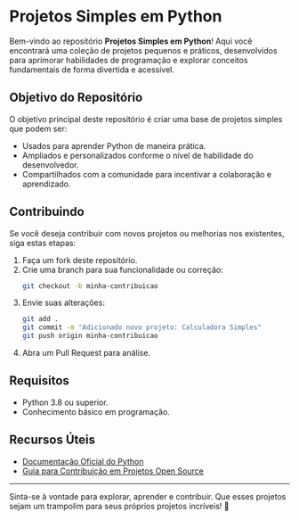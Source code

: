 # Projetos Simples em Python

Bem-vindo ao repositório **Projetos Simples em Python**! Aqui você encontrará uma coleção de projetos pequenos e práticos, desenvolvidos para aprimorar habilidades de programação e explorar conceitos fundamentais de forma divertida e acessível.

## Objetivo do Repositório

O objetivo principal deste repositório é criar uma base de projetos simples que podem ser:

- Usados para aprender Python de maneira prática.
- Ampliados e personalizados conforme o nível de habilidade do desenvolvedor.
- Compartilhados com a comunidade para incentivar a colaboração e aprendizado.

## Contribuindo

Se você deseja contribuir com novos projetos ou melhorias nos existentes, siga estas etapas:

1. Faça um fork deste repositório.
2. Crie uma branch para sua funcionalidade ou correção:
   ```bash
   git checkout -b minha-contribuicao
   ```
3. Envie suas alterações:
   ```bash
   git add .
   git commit -m "Adicionado novo projeto: Calculadora Simples"
   git push origin minha-contribuicao
   ```
4. Abra um Pull Request para análise.

## Requisitos

- Python 3.8 ou superior.
- Conhecimento básico em programação.

## Recursos Úteis

- [Documentação Oficial do Python](https://docs.python.org/3/)
- [Guia para Contribuição em Projetos Open Source](https://opensource.guide/pt/how-to-contribute/)

---

Sinta-se à vontade para explorar, aprender e contribuir. Que esses projetos sejam um trampolim para seus próprios projetos incríveis! 🚀
